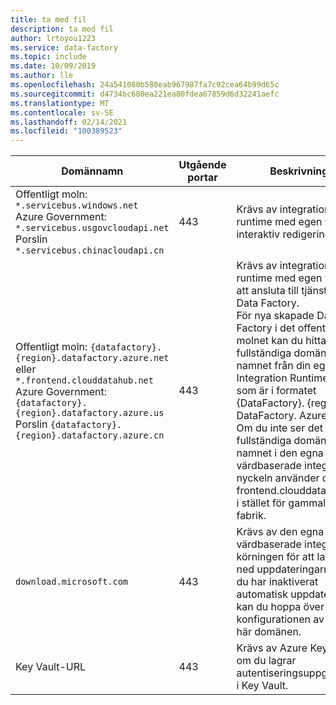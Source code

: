```yaml
---
title: ta med fil
description: ta med fil
author: lrtoyou1223
ms.service: data-factory
ms.topic: include
ms.date: 10/09/2019
ms.author: lle
ms.openlocfilehash: 24a541080b580eab967987fa7c92cea64b99d65c
ms.sourcegitcommit: d4734bc680ea221ea80fdea67859d6d32241aefc
ms.translationtype: MT
ms.contentlocale: sv-SE
ms.lasthandoff: 02/14/2021
ms.locfileid: "100389523"
---
```

| Domännamn                                          | Utgående portar | Beskrivning                |
| ----------------------------------------------------- | -------------- | ---------------------------|
| Offentligt moln: `*.servicebus.windows.net` <br> Azure Government: `*.servicebus.usgovcloudapi.net` <br> Porslin `*.servicebus.chinacloudapi.cn`   | 443            | Krävs av integration runtime med egen värd för interaktiv redigering. |
| Offentligt moln: `{datafactory}.{region}.datafactory.azure.net`<br> eller `*.frontend.clouddatahub.net` <br> Azure Government: `{datafactory}.{region}.datafactory.azure.us` <br> Porslin `{datafactory}.{region}.datafactory.azure.cn` | 443            | Krävs av integration runtime med egen värd för att ansluta till tjänsten Data Factory. <br>För nya skapade Data Factory i det offentliga molnet kan du hitta det fullständiga domän namnet från din egen värd Integration Runtime nyckel som är i formatet {DataFactory}. {region}. DataFactory. Azure. net. Om du inte ser det fullständiga domän namnet i den egna värdbaserade integrerings nyckeln använder du *. frontend.clouddatahub.net i stället för gammal data fabrik. |
| `download.microsoft.com`    | 443            | Krävs av den egna värdbaserade integrerings körningen för att ladda ned uppdateringarna. Om du har inaktiverat automatisk uppdatering kan du hoppa över konfigurationen av den här domänen. |
| Key Vault-URL | 443           | Krävs av Azure Key Vault om du lagrar autentiseringsuppgifterna i Key Vault. |
